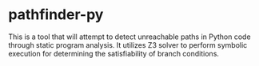 # pathfinder-py

This is a tool that will attempt to detect unreachable paths in Python code through static program analysis. It utilizes Z3 solver to perform
symbolic execution for determining the satisfiability of branch conditions.
